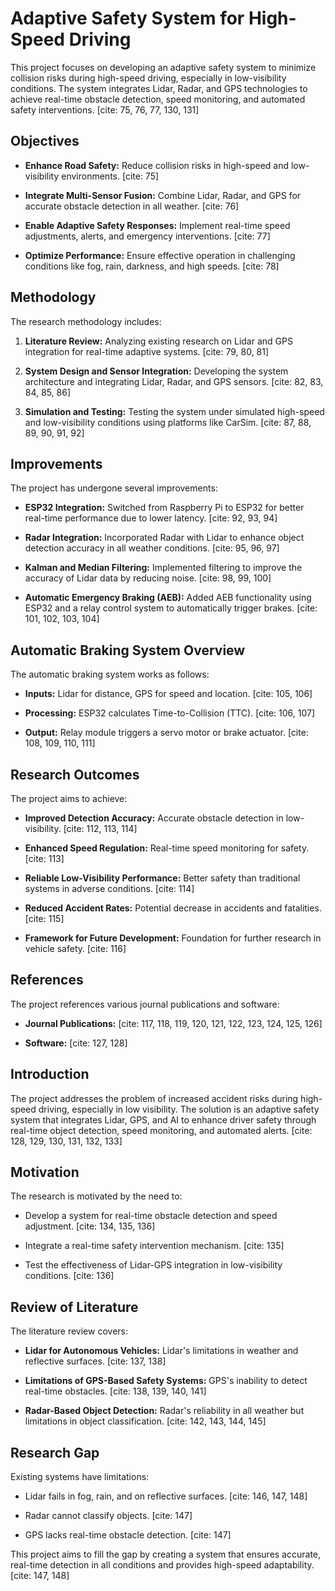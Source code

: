# Adaptive Safety System for High-Speed Driving

This project focuses on developing an adaptive safety system to minimize collision risks during high-speed driving, especially in low-visibility conditions. The system integrates Lidar, Radar, and GPS technologies to achieve real-time obstacle detection, speed monitoring, and automated safety interventions. [cite: 75, 76, 77, 130, 131]

## Objectives

* **Enhance Road Safety:** Reduce collision risks in high-speed and low-visibility environments. [cite: 75]
   
* **Integrate Multi-Sensor Fusion:** Combine Lidar, Radar, and GPS for accurate obstacle detection in all weather. [cite: 76]
   
* **Enable Adaptive Safety Responses:** Implement real-time speed adjustments, alerts, and emergency interventions. [cite: 77]
   
* **Optimize Performance:** Ensure effective operation in challenging conditions like fog, rain, darkness, and high speeds. [cite: 78]

## Methodology

The research methodology includes:

1.  **Literature Review:** Analyzing existing research on Lidar and GPS integration for real-time adaptive systems. [cite: 79, 80, 81]
   
2.  **System Design and Sensor Integration:** Developing the system architecture and integrating Lidar, Radar, and GPS sensors. [cite: 82, 83, 84, 85, 86]
   
3.  **Simulation and Testing:** Testing the system under simulated high-speed and low-visibility conditions using platforms like CarSim. [cite: 87, 88, 89, 90, 91, 92]

## Improvements

The project has undergone several improvements:

* **ESP32 Integration:** Switched from Raspberry Pi to ESP32 for better real-time performance due to lower latency. [cite: 92, 93, 94]
   
* **Radar Integration:** Incorporated Radar with Lidar to enhance object detection accuracy in all weather conditions. [cite: 95, 96, 97]
   
* **Kalman and Median Filtering:** Implemented filtering to improve the accuracy of Lidar data by reducing noise. [cite: 98, 99, 100]
   
* **Automatic Emergency Braking (AEB):** Added AEB functionality using ESP32 and a relay control system to automatically trigger brakes. [cite: 101, 102, 103, 104]

## Automatic Braking System Overview

The automatic braking system works as follows:

* **Inputs:** Lidar for distance, GPS for speed and location. [cite: 105, 106]
   
* **Processing:** ESP32 calculates Time-to-Collision (TTC). [cite: 106, 107]
   
* **Output:** Relay module triggers a servo motor or brake actuator. [cite: 108, 109, 110, 111]

## Research Outcomes

The project aims to achieve:

* **Improved Detection Accuracy:** Accurate obstacle detection in low-visibility. [cite: 112, 113, 114]
   
* **Enhanced Speed Regulation:** Real-time speed monitoring for safety. [cite: 113]
   
* **Reliable Low-Visibility Performance:** Better safety than traditional systems in adverse conditions. [cite: 114]
   
* **Reduced Accident Rates:** Potential decrease in accidents and fatalities. [cite: 115]
   
* **Framework for Future Development:** Foundation for further research in vehicle safety. [cite: 116]

## References

The project references various journal publications and software:

* **Journal Publications:** \[cite: 117, 118, 119, 120, 121, 122, 123, 124, 125, 126]
   
* **Software:** \[cite: 127, 128]

## Introduction

The project addresses the problem of increased accident risks during high-speed driving, especially in low visibility. The solution is an adaptive safety system that integrates Lidar, GPS, and AI to enhance driver safety through real-time object detection, speed monitoring, and automated alerts. [cite: 128, 129, 130, 131, 132, 133]

## Motivation

The research is motivated by the need to:

* Develop a system for real-time obstacle detection and speed adjustment. [cite: 134, 135, 136]
   
* Integrate a real-time safety intervention mechanism. [cite: 135]
   
* Test the effectiveness of Lidar-GPS integration in low-visibility conditions. [cite: 136]

## Review of Literature

The literature review covers:

* **Lidar for Autonomous Vehicles:** Lidar's limitations in weather and reflective surfaces. [cite: 137, 138]
   
* **Limitations of GPS-Based Safety Systems:** GPS's inability to detect real-time obstacles. [cite: 138, 139, 140, 141]
   
* **Radar-Based Object Detection:** Radar's reliability in all weather but limitations in object classification. [cite: 142, 143, 144, 145]

## Research Gap

Existing systems have limitations:

* Lidar fails in fog, rain, and on reflective surfaces. [cite: 146, 147, 148]
   
* Radar cannot classify objects. [cite: 147]
   
* GPS lacks real-time obstacle detection. [cite: 147]

This project aims to fill the gap by creating a system that ensures accurate, real-time detection in all conditions and provides high-speed adaptability. [cite: 147, 148]
